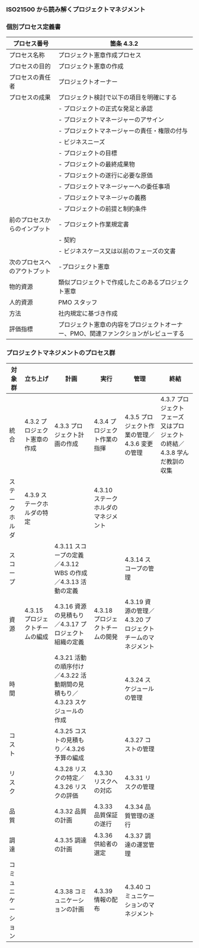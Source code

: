 ### ISO21500 から読み解くプロジェクトマネジメント

### 個別プロセス定義書

| プロセス番号                 | 箇条 4.3.2                                                                          |
| ---------------------------- | ----------------------------------------------------------------------------------- |
| プロセス名称                 | プロジェクト憲章作成プロセス                                                        |
| プロセスの目的               | プロジェクト憲章の作成                                                              |
| プロセスの責任者             | プロジェクトオーナー                                                                |
| プロセスの成果               | プロジェクト検討で以下の項目を明確にする                                            |
|                              | - プロジェクトの正式な発足と承認                                                    |
|                              | - プロジェクトマネージャーのアサイン                                                |
|                              | - プロジェクトマネージャーの責任・権限の付与                                        |
|                              | - ビジネスニーズ                                                                    |
|                              | - プロジェクトの目標                                                                |
|                              | - プロジェクトの最終成果物                                                          |
|                              | - プロジェクトの遂行に必要な原価                                                    |
|                              | - プロジェクトマネージャーへの委任事項                                              |
|                              | - プロジェクトマネージャの義務                                                      |
|                              | - プロジェクトの前提と制約条件                                                      |
| 前のプロセスからのインプット | - プロジェクト作業規定書                                                            |
|                              | - 契約                                                                              |
|                              | - ビジネスケース又は以前のフェーズの文書                                            |
| 次のプロセスへのアウトプット | -プロジェクト憲章                                                                   |
| 物的資源                     | 類似プロジェクトで作成したこのあるプロジェクト憲章                                  |
| 人的資源                     | PMO スタッフ                                                                        |
| 方法                         | 社内規定に基づき作成                                                                |
| 評価指標                     | プロジェクト憲章の内容をプロジェクトオーナー、PMO、関連ファンクションがレビューする |

### プロジェクトマネジメントのプロセス群

| 対象群             | 立ち上げ                        | 計画                                                                        | 実行                                | 管理                                                       | 終結                                                                     |
| ------------------ | ------------------------------- | --------------------------------------------------------------------------- | ----------------------------------- | ---------------------------------------------------------- | ------------------------------------------------------------------------ |
| 統合               | 4.3.2 プロジェクト憲章の作成    | 4.3.3 プロジェクト計画の作成                                                | 4.3.4 プロジェクト作業の指揮        | 4.3.5 プロジェクト作業の管理／4.3.6 変更の管理             | 4.3.7 プロジェクトフェーズ又はプロジェクトの終結／4.3.8 学んだ教訓の収集 |
| ステークホルダ     | 4.3.9 ステークホルダの特定      |                                                                             | 4.3.10 ステークホルダのマネジメント |                                                            |
| スコープ           |                                 | 4.3.11 スコープの定義／4.3.12 WBS の作成／4.3.13 活動の定義                 |                                     | 4.3.14 スコープの管理                                      |
| 資源               | 4.3.15 プロジェクトチームの編成 | 4.3.16 資源の見積もり／4.3.17 プロジェクト組織の定義                        | 4.3.18 プロジェクトチームの開発     | 4.3.19 資源の管理／4.3.20 プロジェクトチームのマネジメント |
| 時間               |                                 | 4.3.21 活動の順序付け／4.3.22 活動期間の見積もり／4.3.23 スケジュールの作成 |                                     | 4.3.24 スケジュールの管理                                  |
| コスト             |                                 | 4.3.25 コストの見積もり／4.3.26 予算の編成                                  |                                     | 4.3.27 コストの管理                                        |
| リスク             |                                 | 4.3.28 リスクの特定／4.3.26 リスクの評価                                    | 4.3.30 リスクへの対応               | 4.3.31 リスクの管理                                        |
| 品質               |                                 | 4.3.32 品質の計画                                                           | 4.3.33 品質保証の遂行               | 4.3.34 品質管理の遂行                                      |
| 調達               |                                 | 4.3.35 調達の計画                                                           | 4.3.36 供給者の選定                 | 4.3.37 調達の運営管理                                      |
| コミュニケーション |                                 | 4.3.38 コミュニケーションの計画                                             | 4.3.39 情報の配布                   | 4.3.40 コミュニケーションのマネジメント                    |                                                                          |
